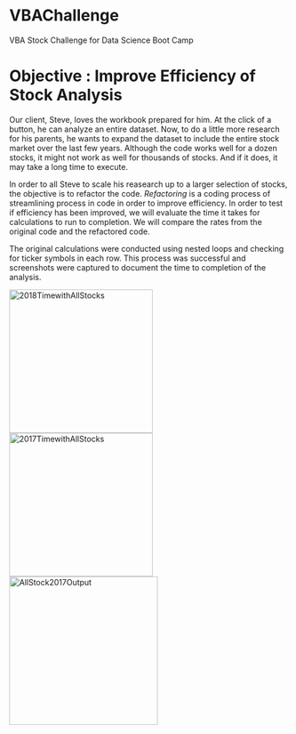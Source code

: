# VBAChallenge
VBA Stock Challenge for Data Science Boot Camp


# Objective : Improve Efficiency of Stock Analysis

Our client, Steve, loves the workbook prepared for him. At the click of a button, he can analyze an entire dataset. Now, to do a little more research for his parents, he wants to expand the dataset to include the entire stock market over the last few years. Although the code works well for a dozen stocks, it might not work as well for thousands of stocks. And if it does, it may take a long time to execute.

In order to all Steve to scale his reasearch up to a larger selection of stocks, the objective is to refactor the code.  *Refactoring* is a coding process of streamlining process in code in order to improve efficiency.  In order to test if efficiency has been improved, we will evaluate the time it takes for calculations to run to completion.  We will compare the rates from the original code and the refactored code. 

The original calculations were conducted using nested loops and checking for ticker symbols in each row.  This process was successful and screenshots were captured to document the time to completion of the analysis. 

<img width="258" alt="2018TimewithAllStocks" src="https://user-images.githubusercontent.com/98054953/158035754-e9093bc2-e539-4567-a340-0b003c258ae0.png">
<img width = "258" alt="2017TimewithAllStocks" src="https://user-images.githubusercontent.com/98054953/158035849-f6a030f1-aca4-43bd-bf1b-c7e987f8613b.png">




<img width="267" alt="AllStock2017Output" src="https://user-images.githubusercontent.com/98054953/158035813-65f9cdcb-d2dd-44b9-a11f-edb5953458c5.png">


